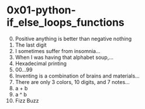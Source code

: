 # 0x01-python-if_else_loops_functions

0. Positive anything is better than negative nothing
1. The last digit
2. I sometimes suffer from insomnia...
3. When I was having that alphabet soup,...
4. Hexadecimal printing
5. 00...99
6. Inventing is a combination of brains and materials...
9. There are only 3 colors, 10 digits, and 7 notes...
10. a + b
11. a ^ b
12. Fizz Buzz